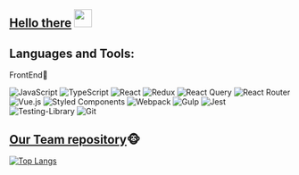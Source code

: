 <h2> 
  <a href="https://github.com/Korolkovart/" target="_blank">Hello there</a>
  <img src="https://github.com/blackcater/blackcater/raw/main/images/Hi.gif" height="32"/>
</h2>

<h2>Languages and Tools:</h2> 
<span>FrontEnd💫</span> 

![JavaScript](https://img.shields.io/badge/javascript-%23323330.svg?style=for-the-badge&logo=javascript&logoColor=%23F7DF1E)
![TypeScript](https://img.shields.io/badge/typescript-%23007ACC.svg?style=for-the-badge&logo=typescript&logoColor=white)
![React](https://img.shields.io/badge/react-%2320232a.svg?style=for-the-badge&logo=react&logoColor=%2361DAFB)
![Redux](https://img.shields.io/badge/redux-%23593d88.svg?style=for-the-badge&logo=redux&logoColor=white)
![React Query](https://img.shields.io/badge/-React%20Query-FF4154?style=for-the-badge&logo=react%20query&logoColor=white)
![React Router](https://img.shields.io/badge/React_Router-CA4245?style=for-the-badge&logo=react-router&logoColor=white)
![Vue.js](https://img.shields.io/badge/vuejs-%2335495e.svg?style=for-the-badge&logo=vuedotjs&logoColor=%234FC08D)
![Styled Components](https://img.shields.io/badge/styled--components-DB7093?style=for-the-badge&logo=styled-components&logoColor=white)
![Webpack](https://img.shields.io/badge/webpack-%238DD6F9.svg?style=for-the-badge&logo=webpack&logoColor=black)
![Gulp](https://img.shields.io/badge/GULP-%23CF4647.svg?style=for-the-badge&logo=gulp&logoColor=white)
![Jest](https://img.shields.io/badge/-jest-%23C21325?style=for-the-badge&logo=jest&logoColor=white)
![Testing-Library](https://img.shields.io/badge/-TestingLibrary-%23E33332?style=for-the-badge&logo=testing-library&logoColor=white)
![Git](https://img.shields.io/badge/git-%23F05033.svg?style=for-the-badge&logo=git&logoColor=white)

<h2>
  <a href="https://github.com/code-monkey-tech" target="_blank">Our Team repository</a>🐵
</h2>
<a href="https://github.com/E7ast1c">
  <img align="center"  src="https://github-readme-stats.vercel.app/api/top-langs/?username=E7ast1c/tomato-timer&layout=compact" alt="Top Langs" />
</a>
<!--
<a href="https://github.com/Korolkovart">
  <img align="center" src="https://github-readme-stats.vercel.app/api?username=Korolkovart" alt="GitHub stats" />
</a>

<a href="https://github.com/Korolkovart">
  <img align="center"  src="https://github-readme-stats.vercel.app/api/top-langs/?username=Korolkovart&layout=compact" alt="Top Langs" />
</a>
-->
